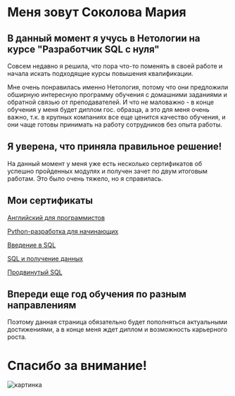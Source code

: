 # Меня зовут Соколова Мария

## В данный момент я учусь в Нетологии на курсе "Разработчик SQL c нуля" 

Совсем недавно я решила, что пора что-то поменять в своей работе и начала искать подходящие курсы повышения квалификации.

Мне очень понравилась именно Нетология, потому что они предложили обширную интересную программу обучения с домашними заданиями и обратной связью от преподавателей. И что не маловажно - в конце обучения у меня будет диплом гос. образца, а это для меня очень важно, т.к. в крупных компаниях все еще ценится качество обучения, и они чаще готовы принимать на работу сотрудников без опыта работы.

## Я уверена, что приняла правильное решение!

На данный момент у меня уже есть несколько сертификатов об успешно пройденных модулях и получен зачет по двум итоговым работам. Это было очень тяжело, но я справилась.

## Мои сертификаты 

[Английский для программистов](https://netology.ru/sharing/35837d5cb062d876d9916be0654bf601?utm_source=social&utm_campaign=achievements)

[Python-разработка для начинающих](https://netology.ru/sharing/c0ba9bb3a18545052a394fc341fc7244?utm_source=social&utm_campaign=achievements)

[Введение в SQL](https://netology.ru/sharing/ece5e3d230d083b62e9e1a8f54712980?utm_source=social&utm_campaign=achievements)

[SQL и получение данных](https://netology.ru/sharing/8d190fa27fcca002a75769c0583d2b75?utm_source=social&utm_campaign=achievements)

[Продвинутый SQL](https://netology.ru/sharing/271ef6852ab5d8ee9523ac1db44ba9ba?utm_source=social&utm_campaign=achievements)

## Впереди еще год обучения по разным направлениям

Поэтому данная страница обязательно будет пополняться актуальными достижениями, а в конце меня ждет диплом и возможность карьерного роста.

# Спасибо за внимание!
![картинка](https://www.pngmart.com/files/15/Professional-Girl-Using-Laptop-Clipart-Transparent-PNG.png)